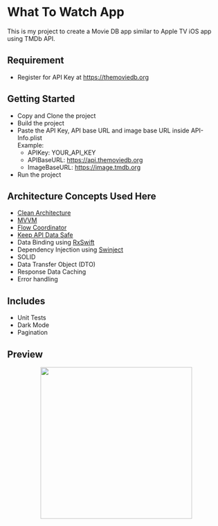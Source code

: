 # What To Watch App
This is my project to create a Movie DB app similar to Apple TV iOS app using TMDb API.

## Requirement
* Register for API Key at https://themoviedb.org

## Getting Started
* Copy and Clone the project
* Build the project
* Paste the API Key, API base URL and image base URL inside API-Info.plist  
Example:
    * APIKey: YOUR_API_KEY
    * APIBaseURL: https://api.themoviedb.org
    * ImageBaseURL: https://image.tmdb.org
* Run the project

## Architecture Concepts Used Here
* [Clean Architecture](https://blog.cleancoder.com/uncle-bob/2012/08/13/the-clean-architecture.html)
* [MVVM](https://en.wikipedia.org/wiki/Model%E2%80%93view%E2%80%93viewmodel)
* [Flow Coordinator](https://khanlou.com/2015/10/coordinators-redux)
* [Keep API Data Safe](https://betterprogramming.pub/fetch-api-keys-from-property-list-files-in-swift-4a9e092e71fa)
* Data Binding using [RxSwift](https://github.com/ReactiveX/RxSwift)
* Dependency Injection using [Swinject](https://github.com/Swinject/Swinject)
* SOLID
* Data Transfer Object (DTO)
* Response Data Caching
* Error handling

## Includes
* Unit Tests
* Dark Mode
* Pagination

## Preview
<p align="center">
  <img src="screenshots/demo.gif" width="350">
</p>
